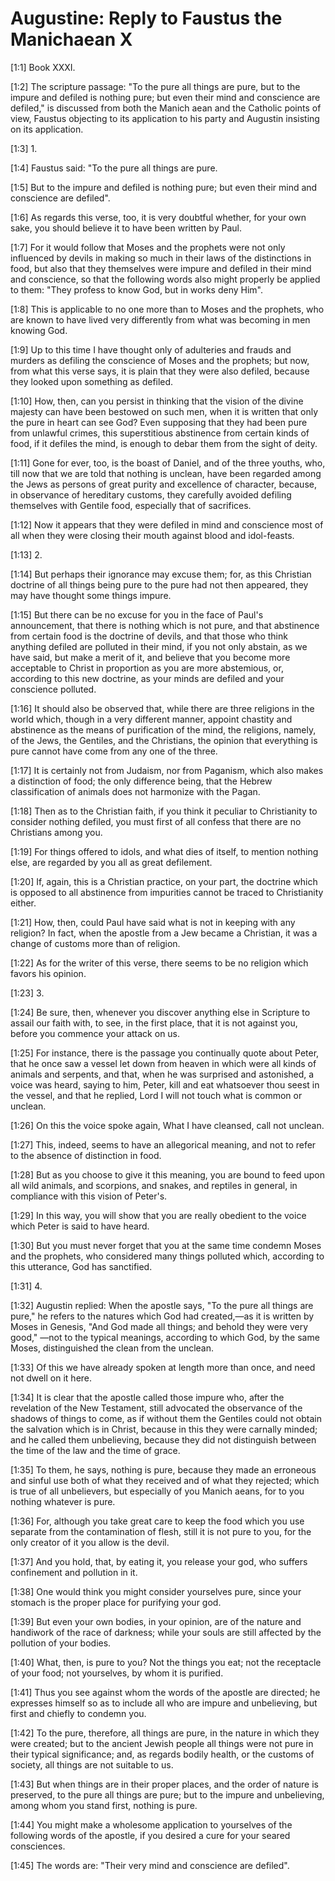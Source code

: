 # Augustine: Reply to Faustus the Manichaean X

[1:1] Book XXXI.

[1:2] The scripture passage: "To the pure all things are pure, but to the impure and defiled is nothing pure; but even their mind and conscience are defiled," is discussed from both the Manich aean and the Catholic points of view, Faustus objecting to its application to his party and Augustin insisting on its application.

[1:3] 1.

[1:4] Faustus said: "To the pure all things are pure.

[1:5] But to the impure and defiled is nothing pure; but even their mind and conscience are defiled".

[1:6] As regards this verse, too, it is very doubtful whether, for your own sake, you should believe it to have been written by Paul.

[1:7] For it would follow that Moses and the prophets were not only influenced by devils in making so much in their laws of the distinctions in food, but also that they themselves were impure and defiled in their mind and conscience, so that the following words also might properly be applied to them: "They profess to know God, but in works deny Him".

[1:8] This is applicable to no one more than to Moses and the prophets, who are known to have lived very differently from what was becoming in men knowing God.

[1:9] Up to this time I have thought only of adulteries and frauds and murders as defiling the conscience of Moses and the prophets; but now, from what this verse says, it is plain that they were also defiled, because they looked upon something as defiled.

[1:10] How, then, can you persist in thinking that the vision of the divine majesty can have been bestowed on such men, when it is written that only the pure in heart can see God? Even supposing that they had been pure from unlawful crimes, this superstitious abstinence from certain kinds of food, if it defiles the mind, is enough to debar them from the sight of deity.

[1:11] Gone for ever, too, is the boast of Daniel, and of the three youths, who, till now that we are told that nothing is unclean, have been regarded among the Jews as persons of great purity and excellence of character, because, in observance of hereditary customs, they carefully avoided defiling themselves with Gentile food, especially that of sacrifices.

[1:12] Now it appears that they were defiled in mind and conscience most of all when they were closing their mouth against blood and idol-feasts.

[1:13] 2.

[1:14] But perhaps their ignorance may excuse them; for, as this Christian doctrine of all things being pure to the pure had not then appeared, they may have thought some things impure.

[1:15] But there can be no excuse for you in the face of Paul's announcement, that there is nothing which is not pure, and that abstinence from certain food is the doctrine of devils, and that those who think anything defiled are polluted in their mind, if you not only abstain, as we have said, but make a merit of it, and believe that you become more acceptable to Christ in proportion as you are more abstemious, or, according to this new doctrine, as your minds are defiled and your conscience polluted.

[1:16] It should also be observed that, while there are three religions in the world which, though in a very different manner, appoint chastity and abstinence as the means of purification of the mind, the religions, namely, of the Jews, the Gentiles, and the Christians, the opinion that everything is pure cannot have come from any one of the three.

[1:17] It is certainly not from Judaism, nor from Paganism, which also makes a distinction of food; the only difference being, that the Hebrew classification of animals does not harmonize with the Pagan.

[1:18] Then as to the Christian faith, if you think it peculiar to Christianity to consider nothing defiled, you must first of all confess that there are no Christians among you.

[1:19] For things offered to idols, and what dies of itself, to mention nothing else, are regarded by you all as great defilement.

[1:20] If, again, this is a Christian practice, on your part, the doctrine which is opposed to all abstinence from impurities cannot be traced to Christianity either.

[1:21] How, then, could Paul have said what is not in keeping with any religion? In fact, when the apostle from a Jew became a Christian, it was a change of customs more than of religion.

[1:22] As for the writer of this verse, there seems to be no religion which favors his opinion.

[1:23] 3.

[1:24] Be sure, then, whenever you discover anything else in Scripture to assail our faith with, to see, in the first place, that it is not against you, before you commence your attack on us.

[1:25] For instance, there is the passage you continually quote about Peter, that he once saw a vessel let down from heaven in which were all kinds of animals and serpents, and that, when he was surprised and astonished, a voice was heard, saying to him, Peter, kill and eat whatsoever thou seest in the vessel, and that he replied, Lord I will not touch what is common or unclean.

[1:26] On this the voice spoke again, What I have cleansed, call not unclean.

[1:27] This, indeed, seems to have an allegorical meaning, and not to refer to the absence of distinction in food.

[1:28] But as you choose to give it this meaning, you are bound to feed upon all wild animals, and scorpions, and snakes, and reptiles in general, in compliance with this vision of Peter's.

[1:29] In this way, you will show that you are really obedient to the voice which Peter is said to have heard.

[1:30] But you must never forget that you at the same time condemn Moses and the prophets, who considered many things polluted which, according to this utterance, God has sanctified.

[1:31] 4.

[1:32] Augustin replied: When the apostle says, "To the pure all things are pure," he refers to the natures which God had created,—as it is written by Moses in Genesis, "And God made all things; and behold they were very good," —not to the typical meanings, according to which God, by the same Moses, distinguished the clean from the unclean.

[1:33] Of this we have already spoken at length more than once, and need not dwell on it here.

[1:34] It is clear that the apostle called those impure who, after the revelation of the New Testament, still advocated the observance of the shadows of things to come, as if without them the Gentiles could not obtain the salvation which is in Christ, because in this they were carnally minded; and he called them unbelieving, because they did not distinguish between the time of the law and the time of grace.

[1:35] To them, he says, nothing is pure, because they made an erroneous and sinful use both of what they received and of what they rejected; which is true of all unbelievers, but especially of you Manich aeans, for to you nothing whatever is pure.

[1:36] For, although you take great care to keep the food which you use separate from the contamination of flesh, still it is not pure to you, for the only creator of it you allow is the devil.

[1:37] And you hold, that, by eating it, you release your god, who suffers confinement and pollution in it.

[1:38] One would think you might consider yourselves pure, since your stomach is the proper place for purifying your god.

[1:39] But even your own bodies, in your opinion, are of the nature and handiwork of the race of darkness; while your souls are still affected by the pollution of your bodies.

[1:40] What, then, is pure to you? Not the things you eat; not the receptacle of your food; not yourselves, by whom it is purified.

[1:41] Thus you see against whom the words of the apostle are directed; he expresses himself so as to include all who are impure and unbelieving, but first and chiefly to condemn you.

[1:42] To the pure, therefore, all things are pure, in the nature in which they were created; but to the ancient Jewish people all things were not pure in their typical significance; and, as regards bodily health, or the customs of society, all things are not suitable to us.

[1:43] But when things are in their proper places, and the order of nature is preserved, to the pure all things are pure; but to the impure and unbelieving, among whom you stand first, nothing is pure.

[1:44] You might make a wholesome application to yourselves of the following words of the apostle, if you desired a cure for your seared consciences.

[1:45] The words are: "Their very mind and conscience are defiled".

